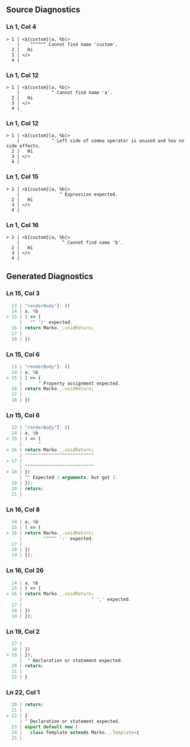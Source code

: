 ## Source Diagnostics
### Ln 1, Col 4
```marko
> 1 | <${custom}|a, %b|>
    |    ^^^^^^ Cannot find name 'custom'.
  2 |   Hi
  3 | </>
  4 |
```

### Ln 1, Col 12
```marko
> 1 | <${custom}|a, %b|>
    |            ^ Cannot find name 'a'.
  2 |   Hi
  3 | </>
  4 |
```

### Ln 1, Col 12
```marko
> 1 | <${custom}|a, %b|>
    |            ^ Left side of comma operator is unused and has no side effects.
  2 |   Hi
  3 | </>
  4 |
```

### Ln 1, Col 15
```marko
> 1 | <${custom}|a, %b|>
    |               ^ Expression expected.
  2 |   Hi
  3 | </>
  4 |
```

### Ln 1, Col 16
```marko
> 1 | <${custom}|a, %b|>
    |                ^ Cannot find name 'b'.
  2 |   Hi
  3 | </>
  4 |
```

## Generated Diagnostics
### Ln 15, Col 3
```ts
  13 | "renderBody"]: ((
  14 | a, %b
> 15 | ) => {
     |   ^^ ')' expected.
  16 | return Marko._.voidReturn;
  17 |
  18 | })
```

### Ln 15, Col 6
```ts
  13 | "renderBody"]: ((
  14 | a, %b
> 15 | ) => {
     |      ^ Property assignment expected.
  16 | return Marko._.voidReturn;
  17 |
  18 | })
```

### Ln 15, Col 6
```ts
  13 | "renderBody"]: ((
  14 | a, %b
> 15 | ) => {
     |      ^
> 16 | return Marko._.voidReturn;
     | ^^^^^^^^^^^^^^^^^^^^^^^^^^
> 17 |
     | ^^^^^^^^^^^^^^^^^^^^^^^^^^
> 18 | })
     | ^^ Expected 1 arguments, but got 2.
  19 | });
  20 | return;
  21 |
```

### Ln 16, Col 8
```ts
  14 | a, %b
  15 | ) => {
> 16 | return Marko._.voidReturn;
     |        ^^^^^ ':' expected.
  17 |
  18 | })
  19 | });
```

### Ln 16, Col 26
```ts
  14 | a, %b
  15 | ) => {
> 16 | return Marko._.voidReturn;
     |                          ^ ',' expected.
  17 |
  18 | })
  19 | });
```

### Ln 19, Col 2
```ts
  17 |
  18 | })
> 19 | });
     |  ^ Declaration or statement expected.
  20 | return;
  21 |
  22 | }
```

### Ln 22, Col 1
```ts
  20 | return;
  21 |
> 22 | }
     | ^ Declaration or statement expected.
  23 | export default new (
  24 |   class Template extends Marko._.Template<{
  25 |     
```

